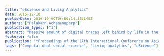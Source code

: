 ```yaml
---
title: "eScience and Living Analytics"
date: 2015-12-10
publishDate: 2019-10-09T06:50:14.330148Z
authors: ["Palakorn Achananuparp"]
publication_types: ["1"]
abstract: "Massive amount of digital traces left behind by life in the modern world have brought about the emergence of a computational social science. This presentation introduces research at Living Analytics Research Centre (LARC) where problems in consumer and social analytics are solved through the use of large-scale data, computational techniques, and closed-loop experimentation."
featured: false
publication: "*Proceedings of the 17th International Conference on Asia-Pacific Digital Libraries- ICADL '15*"
tags: ["Computational social science", "Living analytics", "eScience"]
---
```


